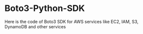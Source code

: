 # Boto3-Python-SDK
Here is the code of Boto3 SDK for AWS services like EC2, IAM, S3, DynamoDB and other services
